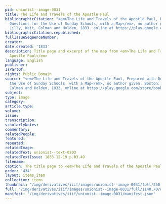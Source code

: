 ```yaml
---
pid: unionist--image-0031
title: The Life and Travels of the Apostle Paul
bibliographicCitation: "<em>The Life and Travels of the Apostle Paul, Prepared with
  Questions for the Use of Sunday Schools, with a Map</em>, no author given. Boston:
  Lilly, Wait, Colman and Holden, 1833. online at https://play.google.com/store/books/details?id=AzwAAAAAYAAJ&rdid=book-AzwAAAAAYAAJ&rdot=1"
bibliographicCitation.republished: 
fullIssueSequenceNumber: 
creator: 
date.created: '1833'
description: Title page and excerpt of the map from <em>The Life and Travels of the
  Apostle Paul</em>
language: English
publisher: 
IsPartOf: 
rights: Public Domain
source: "<em>The Life and Travels of the Apostle Paul, Prepared with Questions for
  the Use of Sunday Schools, with a Map</em>, no author given. Boston: Lilly, Wait,
  Colman and Holden, 1833. online at https://play.google.com/store/books/details?id=AzwAAAAAYAAJ&rdid=book-AzwAAAAAYAAJ&rdot=1"
subject: 
type: image
category: 
article.type: 
volume: 
issue: 
transcription: 
scholarlyNotes: 
commentary: 
relatedPeople: 
featured: 
repeated: 
relatedImage: 
relatedText: unionist--text-0203
relatedTextIssue: 1833-12-19 p.03.49
filename: 
caption: The title page to <em>The Life and Travels of the Apostle Paul</em>
order: '434'
layout: items_item
collection: items
thumbnail: "/img/derivatives/iiif/images/unionist--image-0031/full/250,/0/default.jpg"
full: "/img/derivatives/iiif/images/unionist--image-0031/full/1140,/0/default.jpg"
manifest: "/img/derivatives/iiif/unionist--image-0031/manifest.json"
---
```

